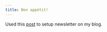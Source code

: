 ```yaml
---
title: Bon appétit!
---
```


Used this [post](https://buttondown.com/blog/netlify) to setup newsletter on my blog.
